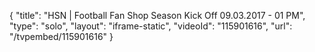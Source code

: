 {
    "title": "HSN | Football Fan Shop Season Kick Off 09.03.2017 - 01 PM",
    "type": "solo",
    "layout": "iframe-static",
    "videoId": "115901616",
    "url": "\/tvpembed\/115901616"
}